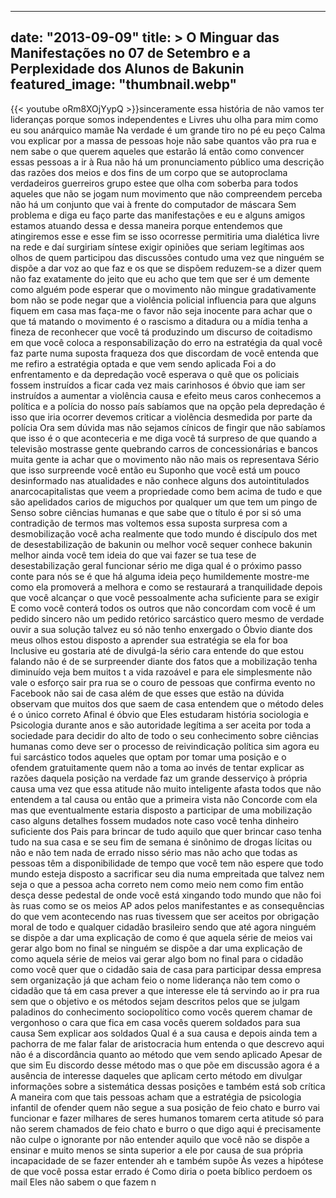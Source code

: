 
---
date: "2013-09-09"
title: > 
    O Minguar das Manifestações no 07 de Setembro e a Perplexidade dos Alunos de Bakunin
featured_image: "thumbnail.webp"
---
{{< youtube oRm8XOjYypQ >}}sinceramente essa história de não vamos
ter lideranças porque somos
independentes e Livres uhu olha para mim
como eu sou anárquico mamãe Na verdade é
um grande tiro no pé eu peço Calma vou
explicar por a massa de pessoas hoje não
sabe quantos vão pra rua e nem sabe o
que querem aqueles que estarão lá então
como convencer essas pessoas a ir à Rua
não há um pronunciamento público uma
descrição das razões dos meios e dos
fins de um corpo que se autoproclama
verdadeiros guerreiros grupo estee que
olha com soberba para todos aqueles que
não se jogam num movimento que não
compreendem perceba não há um conjunto
que vai à frente do computador de
máscara Sem problema e diga eu faço
parte das manifestações e eu e alguns
amigos estamos atuando dessa e dessa
maneira porque entendemos que
atingiremos esse e esse fim se isso
ocorresse permitiria uma dialética livre
na rede e daí surgiriam síntese exigir
opiniões que seriam legítimas aos olhos
de quem participou das discussões
contudo uma vez que ninguém se dispõe a
dar voz ao que faz e os que se dispõem
reduzem-se a dizer quem não faz
exatamente do jeito que eu acho que tem
que ser é um demente como alguém pode
esperar que o movimento não mingue
gradativamente bom não se pode negar que
a violência policial influencia para que
alguns fiquem em casa mas faça-me o
favor não seja inocente para achar que o
que tá matando o movimento é o rascismo
a ditadura ou a mídia tenha a fineza de
reconhecer que você tá produzindo um
discurso de coitadismo em que você
coloca a responsabilização do erro na
estratégia da qual você faz parte numa
suposta fraqueza dos que discordam de
você entenda que me refiro a estratégia
optada e que vem sendo aplicada Foi a do
enfrentamento e da depredação você
esperava o quê que os policiais fossem
instruídos a ficar cada vez mais
carinhosos é óbvio que iam ser
instruídos a aumentar a violência causa
e efeito meus caros conhecemos a
política e a polícia do nosso país
sabíamos que na opção pela depredação é
isso que iria ocorrer devemos criticar a
violência desmedida por parte da polícia
Ora sem dúvida mas não sejamos cínicos
de fingir que não sabíamos que isso é o
que aconteceria e me diga você tá
surpreso de que quando a televisão
mostrasse gente quebrando carros de
concessionárias e bancos muita gente ia
achar que o movimento não não mais os
representava Sério que isso surpreende
você então eu Suponho que você está um
pouco desinformado nas atualidades e não
conhece alguns dos autointitulados
anarcocapitalistas que veem a
propriedade como bem acima de tudo e que
são apelidados carios de miguchos por
qualquer um que tem um pingo de Senso
sobre ciências humanas e que sabe que o
título é por si só uma contradição de
termos mas voltemos essa suposta
surpresa com a desmobilização você acha
realmente que todo mundo é discípulo dos
met de desestabilização de bakunin ou
melhor você sequer conhece bakunin
melhor ainda você tem ideia do que vai
fazer se tua tese de desestabilização
geral funcionar sério me diga qual é o
próximo passo conte para nós se é que há
alguma ideia peço humildemente mostre-me
como ela promoverá a melhora e como se
restaurará a tranquilidade depois que
você alcançar o que você pessoalmente
acha suficiente para se exigir E como
você conterá todos os outros que não
concordam com você é um pedido sincero
não um pedido retórico sarcástico quero
mesmo de verdade ouvir a sua solução
talvez eu só não tenho enxergado o Óbvio
diante dos meus olhos estou disposto a
aprender sua estratégia se ela for boa
Inclusive eu gostaria até de divulgá-la
sério cara entende do que estou falando
não é de se surpreender diante dos fatos
que a mobilização tenha diminuído veja
bem muitos t a vida razoável e para ele
simplesmente não vale o esforço sair pra
rua se o couro de pessoas que confirma
evento no Facebook não sai de casa além
de que esses que estão na dúvida
observam que muitos dos que saem de casa
entendem que o método deles é o único
correto Afinal é óbvio que Eles
estudaram história sociologia e
Psicologia durante anos e são autoridade
legítima a ser aceita por toda a
sociedade para decidir do alto de todo o
seu conhecimento sobre ciências humanas
como deve ser o processo de
reivindicação política sim agora eu fui
sarcástico todos aqueles que optam por
tomar uma posição e o ofendem
gratuitamente quem não a toma ao invés
de tentar explicar as razões daquela
posição na verdade faz um grande
desserviço à própria causa uma vez que
essa atitude não muito inteligente
afasta todos que não entendem a tal
causa ou então que a primeira vista não
Concorde com ela mas que eventualmente
estaria disposto a participar de uma
mobilização caso alguns detalhes fossem
mudados note caso você tenha dinheiro
suficiente dos Pais para brincar de tudo
aquilo que quer brincar caso tenha tudo
na sua casa e se seu fim de semana é
sinônimo de drogas lícitas ou não e
 não tem nada de errado nisso
sério mas não acho que todas as pessoas
têm a disponibilidade de tempo que você
tem não espere que todo mundo esteja
disposto a sacrificar seu dia numa
empreitada que talvez nem seja o que a
pessoa acha correto nem como meio nem
como fim então desça desse pedestal de
onde você está xingando todo mundo que
não foi às ruas como se os meios AP ados
pelos manifestantes e as consequências
do que vem acontecendo nas ruas tivessem
que ser aceitos por obrigação moral de
todo e qualquer cidadão brasileiro sendo
que até agora ninguém se dispõe a dar
uma explicação de como é que aquela
série de meios vai gerar algo bom no
final se ninguém se dispõe a dar uma
explicação de como aquela série de meios
vai gerar algo bom no final para o
cidadão como você quer que o cidadão
saia de casa para participar dessa
empresa
sem organização já que acham feio o nome
liderança não tem como o cidadão que tá
em casa prever a que interesse ele tá
servindo ao ir pra rua sem que o
objetivo e os métodos sejam descritos
pelos que se julgam paladinos do
conhecimento sociopolítico como vocês
querem chamar de vergonhoso o cara que
fica em casa vocês querem soldados para
sua causa Sem explicar aos soldados Qual
é a sua causa e depois ainda tem a
pachorra de me falar falar de
aristocracia hum entenda o que descrevo
aqui não é a discordância quanto ao
método que vem sendo aplicado Apesar de
que sim Eu discordo desse método mas o
que põe em discussão agora é a ausência
de interesse daqueles que aplicam certo
método em divulgar informações sobre a
sistemática dessas posições e também
está sob crítica A maneira com que tais
pessoas acham que a estratégia de
psicologia infantil de ofender quem não
segue a sua posição de feio chato e
burro
vai funcionar e fazer milhares de seres
humanos tomarem certa atitude só para
não serem chamados de feio chato e
burro o que digo aqui é precisamente não
culpe o ignorante por não entender
aquilo que você não se dispõe a ensinar
e muito menos se sinta superior a ele
por causa de sua própria incapacidade de
se fazer entender ah e também supõe Às
vezes a hipótese de que você possa estar
errado é Como diria o poeta bíblico
perdoem os mail Eles não sabem o que
fazem n